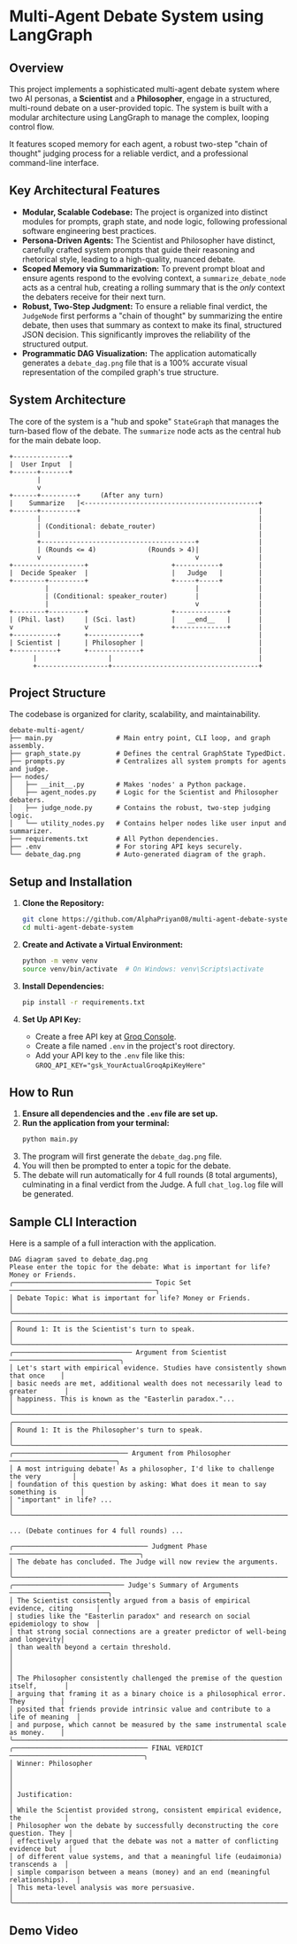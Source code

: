 # Multi-Agent Debate System using LangGraph

## Overview

This project implements a sophisticated multi-agent debate system where two AI personas, a **Scientist** and a **Philosopher**, engage in a structured, multi-round debate on a user-provided topic. The system is built with a modular architecture using LangGraph to manage the complex, looping control flow.

It features scoped memory for each agent, a robust two-step "chain of thought" judging process for a reliable verdict, and a professional command-line interface.

## Key Architectural Features

*   **Modular, Scalable Codebase:** The project is organized into distinct modules for prompts, graph state, and node logic, following professional software engineering best practices.
*   **Persona-Driven Agents:** The Scientist and Philosopher have distinct, carefully crafted system prompts that guide their reasoning and rhetorical style, leading to a high-quality, nuanced debate.
*   **Scoped Memory via Summarization:** To prevent prompt bloat and ensure agents respond to the evolving context, a `summarize_debate_node` acts as a central hub, creating a rolling summary that is the *only* context the debaters receive for their next turn.
*   **Robust, Two-Step Judgment:** To ensure a reliable final verdict, the `JudgeNode` first performs a "chain of thought" by summarizing the entire debate, then uses that summary as context to make its final, structured JSON decision. This significantly improves the reliability of the structured output.
*   **Programmatic DAG Visualization:** The application automatically generates a `debate_dag.png` file that is a 100% accurate visual representation of the compiled graph's true structure.

## System Architecture

The core of the system is a "hub and spoke" `StateGraph` that manages the turn-based flow of the debate. The `summarize` node acts as the central hub for the main debate loop.

```
+--------------+
|  User Input  |
+------+-------+
       |
       v
+------+---------+     (After any turn)
|    Summarize   |<--------------------------------------------+
+------+---------+                                             |
       |                                                       |
       | (Conditional: debate_router)                          |
       |                                                       |
       +---------------------------------------+               |
       | (Rounds <= 4)             (Rounds > 4)|               |
       v                                       v               |
+------------------+                     +-----------+         |
|  Decide Speaker  |                     |   Judge   |         |
+--------+---------+                     +-----+-----+         |
         |                                     |               |
         | (Conditional: speaker_router)       |               |
         |                                     v               |
+--------+---------+                     +-------------+       |
| (Phil. last)     | (Sci. last)         |   __end__   |       |
v                  v                     +-------------+       |
+-----------+      +-------------+                             |
| Scientist |      | Philosopher |                             |
+-----------+      +-------------+                             |
      |                  |                                     |
      +------------------+-------------------------------------+

```

## Project Structure

The codebase is organized for clarity, scalability, and maintainability.

```
debate-multi-agent/
├── main.py                # Main entry point, CLI loop, and graph assembly.
├── graph_state.py         # Defines the central GraphState TypedDict.
├── prompts.py             # Centralizes all system prompts for agents and judge.
├── nodes/
│   ├── __init__.py        # Makes 'nodes' a Python package.
│   ├── agent_nodes.py     # Logic for the Scientist and Philosopher debaters.
│   ├── judge_node.py      # Contains the robust, two-step judging logic.
│   └── utility_nodes.py   # Contains helper nodes like user input and summarizer.
├── requirements.txt       # All Python dependencies.
├── .env                   # For storing API keys securely.
└── debate_dag.png         # Auto-generated diagram of the graph.
```

## Setup and Installation

1.  **Clone the Repository:**
    ```bash
    git clone https://github.com/AlphaPriyan08/multi-agent-debate-system
    cd multi-agent-debate-system
    ```

2.  **Create and Activate a Virtual Environment:**
    ```bash
    python -m venv venv
    source venv/bin/activate  # On Windows: venv\Scripts\activate
    ```

3.  **Install Dependencies:**
    ```bash
    pip install -r requirements.txt
    ```

4.  **Set Up API Key:**
    *   Create a free API key at [Groq Console](https://console.groq.com/keys).
    *   Create a file named `.env` in the project's root directory.
    *   Add your API key to the `.env` file like this:
        `GROQ_API_KEY="gsk_YourActualGroqApiKeyHere"`

## How to Run

1.  **Ensure all dependencies and the `.env` file are set up.**
2.  **Run the application from your terminal:**
    ```bash
    python main.py
    ```
3.  The program will first generate the `debate_dag.png` file.
4.  You will then be prompted to enter a topic for the debate.
5.  The debate will run automatically for 4 full rounds (8 total arguments), culminating in a final verdict from the Judge. A full `chat_log.log` file will be generated.

## Sample CLI Interaction

Here is a sample of a full interaction with the application.

```
DAG diagram saved to debate_dag.png
Please enter the topic for the debate: What is important for life? Money or Friends.
╭─────────────────────────────────── Topic Set ─────────────────────────────────────╮
│ Debate Topic: What is important for life? Money or Friends.                       │
╰───────────────────────────────────────────────────────────────────────────────────╯
╭───────────────────────────────────────────────────────────────────────────────────╮
│ Round 1: It is the Scientist's turn to speak.                                     │
╰───────────────────────────────────────────────────────────────────────────────────╯
╭────────────────────────────── Argument from Scientist ────────────────────────────╮
│ Let's start with empirical evidence. Studies have consistently shown that once    │
│ basic needs are met, additional wealth does not necessarily lead to greater       │
│ happiness. This is known as the "Easterlin paradox."...                           │
╰───────────────────────────────────────────────────────────────────────────────────╯
╭───────────────────────────────────────────────────────────────────────────────────╮
│ Round 1: It is the Philosopher's turn to speak.                                   │
╰───────────────────────────────────────────────────────────────────────────────────╯
╭───────────────────────────── Argument from Philosopher ───────────────────────────╮
│ A most intriguing debate! As a philosopher, I'd like to challenge the very        │
│ foundation of this question by asking: What does it mean to say something is      │
│ "important" in life? ...                                                          │
╰───────────────────────────────────────────────────────────────────────────────────╯

... (Debate continues for 4 full rounds) ...

╭────────────────────────────────── Judgment Phase ─────────────────────────────────╮
│ The debate has concluded. The Judge will now review the arguments.                │
╰───────────────────────────────────────────────────────────────────────────────────╯
╭──────────────────────────── Judge's Summary of Arguments ─────────────────────────╮
│ The Scientist consistently argued from a basis of empirical evidence, citing      │
│ studies like the "Easterlin paradox" and research on social epidemiology to show  │
│ that strong social connections are a greater predictor of well-being and longevity│
│ than wealth beyond a certain threshold.                                           │
│                                                                                   │
│ The Philosopher consistently challenged the premise of the question itself,       │
│ arguing that framing it as a binary choice is a philosophical error. They         │
│ posited that friends provide intrinsic value and contribute to a life of meaning  │
│ and purpose, which cannot be measured by the same instrumental scale as money.    │
╰───────────────────────────────────────────────────────────────────────────────────╯
╭────────────────────────────────── FINAL VERDICT ──────────────────────────────────╮
│ Winner: Philosopher                                                               │
│                                                                                   │
│ Justification:                                                                    │
│ While the Scientist provided strong, consistent empirical evidence, the           │
│ Philosopher won the debate by successfully deconstructing the core question. They │
│ effectively argued that the debate was not a matter of conflicting evidence but   │
│ of different value systems, and that a meaningful life (eudaimonia) transcends a  │
│ simple comparison between a means (money) and an end (meaningful relationships).  │
│ This meta-level analysis was more persuasive.                                     │
╰───────────────────────────────────────────────────────────────────────────────────╯
```

## Demo Video
